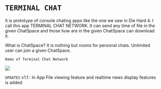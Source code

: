 ``TERMINAL CHAT``
===================
It is prototype of console chating apps like the one we saw in Die Hard 4. I call this app TERMINAL CHAT NETWORK. It can send any time of file in the given ChatSpace and those how are in the given ChatSpace can download it.

What is ChatSpace?
It is nothing but rooms for personal chats. Unlimited user can join a given ChatSpace.

``Demo of Terminal Chat Network``





[![](http://img.youtube.com/vi/ztW53UKqePY/0.jpg)](http://www.youtube.com/watch?v=ztW53UKqePY "")


``UPDATES``
v1.1 : In App File viewing feature and realtime news display features is added
